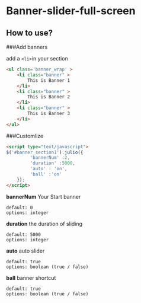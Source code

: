 # Banner-slider-full-screen

How to use?
--------------------------------------


###Add banners

add a `<li>`in your section

```html
<ul class='banner_wrap' >
    <li class="banner" >
        This is Banner 1
    </li>
    <li class="banner" >
        This is Banner 2
    </li>
    <li class="banner" >
        This is Banner 3
    </li>
</ul>
```
###Customlize
```html
<script type="text/javascript">
$('#banner_section1').julio({
         'bannerNum' :2,
         'duration' :5000,
         'auto' : 'on',
         'ball' :'on'
    });
</script>    
```
**bannerNum**
Your Start banner
```
default: 0
options: integer
```

**duration**
the duration of sliding
```
default: 5000
options: integer
```
**auto**
auto slider
```
default: true
options: boolean (true / false)
```
**ball**
banner shortcut
```
default: true
options: boolean (true / false)
```
